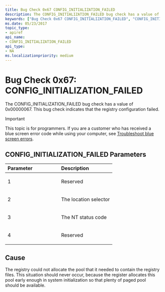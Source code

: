 ```yaml
---
title: Bug Check 0x67 CONFIG_INITIALIZATION_FAILED
description: The CONFIG_INITIALIZATION_FAILED bug check has a value of 0x00000067. This bug check indicates that the registry configuration failed.
keywords: ["Bug Check 0x67 CONFIG_INITIALIZATION_FAILED", "CONFIG_INITIALIZATION_FAILED"]
ms.date: 05/23/2017
topic_type:
- apiref
api_name:
- CONFIG_INITIALIZATION_FAILED
api_type:
- NA
ms.localizationpriority: medium
---
```


# Bug Check 0x67: CONFIG\_INITIALIZATION\_FAILED


The CONFIG\_INITIALIZATION\_FAILED bug check has a value of 0x00000067. This bug check indicates that the registry configuration failed.

> [!IMPORTANT]
> This topic is for programmers. If you are a customer who has received a blue screen error code while using your computer, see [Troubleshoot blue screen errors](https://www.windows.com/stopcode).


## CONFIG\_INITIALIZATION\_FAILED Parameters


<table>
<colgroup>
<col width="50%" />
<col width="50%" />
</colgroup>
<thead>
<tr class="header">
<th align="left">Parameter</th>
<th align="left">Description</th>
</tr>
</thead>
<tbody>
<tr class="odd">
<td align="left"><p>1</p></td>
<td align="left"><p>Reserved</p></td>
</tr>
<tr class="even">
<td align="left"><p>2</p></td>
<td align="left"><p>The location selector</p></td>
</tr>
<tr class="odd">
<td align="left"><p>3</p></td>
<td align="left"><p>The NT status code</p></td>
</tr>
<tr class="even">
<td align="left"><p>4</p></td>
<td align="left"><p>Reserved</p></td>
</tr>
</tbody>
</table>

 

Cause
-----

The registry could not allocate the pool that it needed to contain the registry files. This situation should never occur, because the register allocates this pool early enough in system initialization so that plenty of paged pool should be available.

 

 




